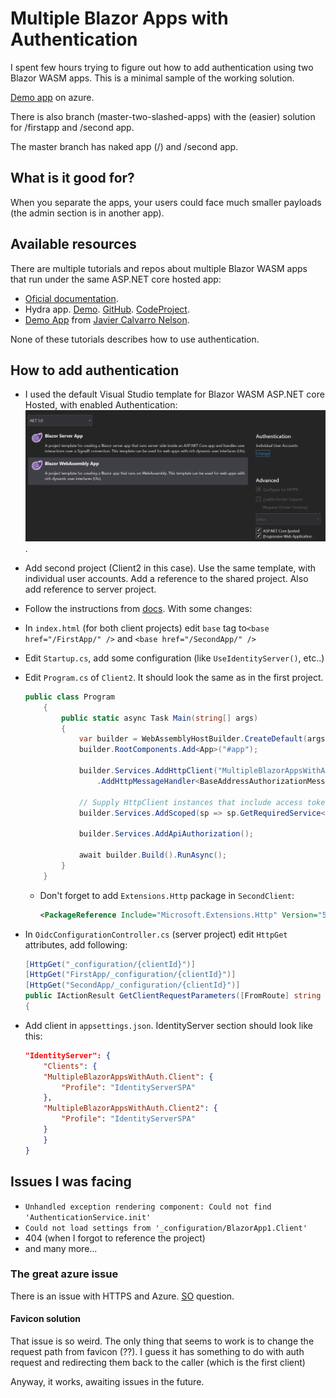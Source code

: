 # Multiple Blazor Apps with Authentication

I spent few hours trying to figure out how to add authentication using two Blazor WASM apps. This is a minimal sample of the working solution.

[Demo app](https://blazor-multi-apps.azurewebsites.net/) on azure. 

There is also branch (master-two-slashed-apps) with the (easier) solution for /firstapp and /second app. 

The master branch has naked app (/) and /second app.

## What is it good for?

When you separate the apps, your users could face much smaller payloads (the admin section is in another app).

## Available resources

There are multiple tutorials and repos about multiple Blazor WASM apps that run under the same ASP.NET core hosted app: 

- [Oficial documentation](https://docs.microsoft.com/en-us/aspnet/core/blazor/host-and-deploy/webassembly?view=aspnetcore-5.0#hosted-deployment-with-multiple-blazor-webassembly-apps).
- Hydra app. [Demo](https://cec-blazor-examples.azurewebsites.net/). [GitHub](https://github.com/ShaunCurtis/CEC.Blazor.Examples). [CodeProject](https://www.codeproject.com/Articles/5287009/Blazor-Hydra-Hosting-Multiple-Blazor-SPAs-on-a-sin).
- [Demo App](https://github.com/javiercn/BlazorMultipleApps) from [Javier Calvarro Nelson](https://github.com/javiercn).

None of these tutorials describes how to use authentication. 

## How to add authentication 

- I used the default Visual Studio template for Blazor WASM ASP.NET core Hosted, with enabled Authentication:
![](media/2021-03-11-16-11-22.png).
- Add second project (Client2 in this case). Use the same template, with individual user accounts. Add a reference to the shared project. Also add reference to server project.
- Follow the instructions from [docs](https://docs.microsoft.com/en-us/aspnet/core/blazor/host-and-deploy/webassembly?view=aspnetcore-5.0#hosted-deployment-with-multiple-blazor-webassembly-apps). With some changes:
- In `index.html` (for both client projects) edit `base` tag to`<base href="/FirstApp/" />` and  `<base href="/SecondApp/" />`
- Edit `Startup.cs`, add some configuration (like `UseIdentityServer()`, etc..)
- Edit `Program.cs` of `Client2`. It should look the same as in the first project. 

    ```csharp
    public class Program
        {
            public static async Task Main(string[] args)
            {
                var builder = WebAssemblyHostBuilder.CreateDefault(args);
                builder.RootComponents.Add<App>("#app");

                builder.Services.AddHttpClient("MultipleBlazorAppsWithAuth.ServerAPI", client => client.BaseAddress = new Uri(builder.HostEnvironment.BaseAddress))
                    .AddHttpMessageHandler<BaseAddressAuthorizationMessageHandler>();

                // Supply HttpClient instances that include access tokens when making requests to the server project
                builder.Services.AddScoped(sp => sp.GetRequiredService<IHttpClientFactory>().CreateClient("MultipleBlazorAppsWithAuth.ServerAPI"));

                builder.Services.AddApiAuthorization();

                await builder.Build().RunAsync();
            }
        }
    ```

  - Don't forget to add `Extensions.Http` package in `SecondClient`:

    ```xml
    <PackageReference Include="Microsoft.Extensions.Http" Version="5.0.0" />
    ```

- In `OidcConfigurationController.cs` (server project) edit `HttpGet` attributes, add following:

    ```csharp
    [HttpGet("_configuration/{clientId}")]
    [HttpGet("FirstApp/_configuration/{clientId}")]
    [HttpGet("SecondApp/_configuration/{clientId}")]
    public IActionResult GetClientRequestParameters([FromRoute] string clientId)
    {
    ```

- Add client in `appsettings.json`. IdentityServer section should look like this: 

    ```json
    "IdentityServer": {
        "Clients": {
        "MultipleBlazorAppsWithAuth.Client": {
            "Profile": "IdentityServerSPA"
        },
        "MultipleBlazorAppsWithAuth.Client2": {
            "Profile": "IdentityServerSPA"
        }
        }
    }
    ```


## Issues I was facing

- `Unhandled exception rendering component: Could not find 'AuthenticationService.init'`
- `Could not load settings from '_configuration/BlazorApp1.Client'`
- 404 (when I forgot to reference the project)
- and many more...

### The great azure issue

There is an issue with HTTPS and Azure. [SO](https://stackoverflow.com/questions/66614745/multiple-blazor-apps-same-hosting-redirecting-from-the-first-app-to-the-second) question.


#### Favicon solution

That issue is so weird. The only thing that seems to work is to change the request path from favicon (??).
I guess it has something to do with auth request and redirecting them back to the caller (which is the first client)

Anyway, it works, awaiting issues in the future.
